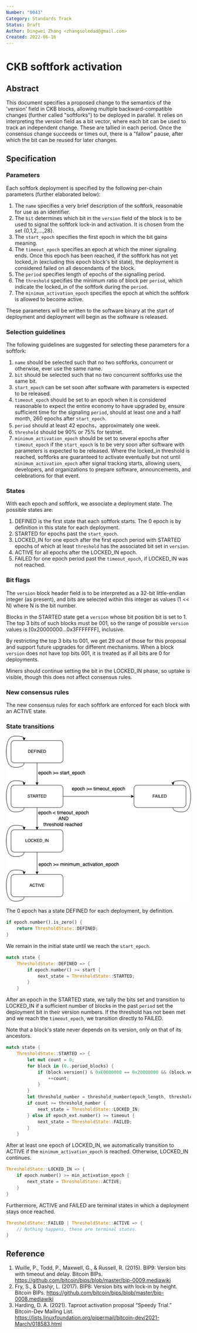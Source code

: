 ```yaml
---
Number: "0043"
Category: Standards Track
Status: Draft
Author: Dingwei Zhang <zhangsoledad@gmail.com>
Created: 2022-06-16
---
```


# CKB softfork activation

## Abstract

This document specifies a proposed change to the semantics of the 'version' field in CKB blocks, allowing multiple backward-compatible changes (further called "softforks") to be deployed in parallel. It relies on interpreting the version field as a bit vector, where each bit can be used to track an independent change. These are tallied in each period. Once the consensus change succeeds or times out, there is a "fallow" pause, after which the bit can be reused for later changes.

## Specification

### Parameters

Each softfork deployment is specified by the following per-chain parameters (further elaborated below):

1. The `name` specifies a very brief description of the softfork, reasonable for use as an identifier.
2. The `bit` determines which bit in the `version` field of the block is to be used to signal the softfork lock-in and activation. It is chosen from the set {0,1,2,...,28}.
3. The `start_epoch` specifies the first epoch in which the bit gains meaning.
4. The `timeout_epoch` specifies an epoch at which the miner signaling ends. Once this epoch has been reached, if the softfork has not yet locked_in (excluding this epoch block's bit state), the deployment is considered failed on all descendants of the block.
5. The `period` specifies length of epochs of the signalling period.
6. The `threshold` specifies the minimum ratio of block per `period`, which indicate the locked_in of the softfork during the `period`.
7. The `minimum_activation_epoch` specifies the epoch at which the softfork is allowed to become active.

These parameters will be written to the software binary at the start of deployment and deployment will begin as the software is released.

### Selection guidelines
The following guidelines are suggested for selecting these parameters for a softfork:

1. `name` should be selected such that no two softforks, concurrent or otherwise, ever use the same name.
2. `bit` should be selected such that no two concurrent softforks use the same bit.
3. `start_epoch` can be set soon after software with parameters is expected to be released.
4. `timeout_epoch` should be set to an epoch when it is considered reasonable to expect the entire economy to have upgraded by, ensure sufficient time for the signaling `period`, should at least one and a half month, 260 epochs after `start_epoch`.
5. `period` should at least 42 epochs，approximately one week.
6. `threshold` should be 90% or 75% for testnet.
7. `minimum_activation_epoch` should be set to several epochs after `timeout_epoch` if the `start_epoch` is to be very soon after software with parameters is expected to be released.
Where the locked_in threshold is reached, softforks are guaranteed to activate eventually but not until `minimum_activation_epoch` after signal tracking starts, allowing users, developers, and organizations to prepare software, announcements, and celebrations for that event.

### States

With each epoch and softfork, we associate a deployment state. The possible states are:

1. DEFINED is the first state that each softfork starts. The 0 epoch is by definition in this state for each deployment.
2. STARTED for epochs past the `start_epoch`.
3. LOCKED_IN for one epoch after the first epoch period with STARTED epochs of which at least `threshold` has the associated bit set in `version`.
4. ACTIVE for all epochs after the LOCKED_IN epoch.
5. FAILED for one epoch period past the `timeout_epoch`, if LOCKED_IN was not reached.

### Bit flags

The `version` block header field is to be interpreted as a 32-bit little-endian integer (as present), and bits are selected within this integer as values (1 << N) where N is the bit number.

Blocks in the STARTED state get a `version` whose bit position bit is set to 1. The top 3 bits of such blocks must be 001, so the range of possible `version` values is [0x20000000...0x3FFFFFFF], inclusive.

By restricting the top 3 bits to 001, we get 29 out of those for this proposal and support future upgrades for different mechanisms. When a block `version` does not have top bits 001, it is treated as if all bits are 0 for deployments.

Miners should continue setting the bit in the LOCKED_IN phase, so uptake is visible, though this does not affect consensus rules.

### New consensus rules
The new consensus rules for each softfork are enforced for each block with an ACTIVE state.

### State transitions

![State transitions](images/state-transitions.png)

The 0 epoch has a state DEFINED for each deployment, by definition.

```rust
if epoch.number().is_zero() {
    return ThresholdState::DEFINED;
}
```

We remain in the initial state until we reach the `start_epoch`.

```rust
match state {
    ThresholdState::DEFINED => {
        if epoch.number() >= start {
            next_state = ThresholdState::STARTED;
        }
    }
```

After an epoch in the STARTED state, we tally the bits set and transition to LOCKED_IN if a sufficient number of blocks in the past `period` set the deployment bit in their version numbers. If the threshold has not been met and we reach the `timeout_epoch`, we transition directly to FAILED.

Note that a block's state never depends on its version, only on that of its ancestors.

```rust
match state {
    ThresholdState::STARTED => {
        let mut count = 0;
        for block in (0..period_blocks) {
            if (block.version() & 0xE0000000 == 0x20000000 && (block.version() >> bit) & 1 == 1) {
                ++count;
            }
        }
        let threshold_number = threshold_number(epoch_length, threshold);
        if count >= threshold_number {
            next_state = ThresholdState::LOCKED_IN;
        } else if epoch_ext.number() >= timeout {
            next_state = ThresholdState::FAILED;
        }
    }
```

After at least one epoch of LOCKED_IN, we automatically transition to ACTIVE if the `minimum_activation_epoch` is reached. Otherwise, LOCKED_IN continues.

```rust
ThresholdState::LOCKED_IN => {
    if epoch.number() >= min_activation_epoch {
        next_state = ThresholdState::ACTIVE;
    }
}
```

Furthermore, ACTIVE and FAILED are terminal states in which a deployment stays once reached.

```rust
ThresholdState::FAILED | ThresholdState::ACTIVE => {
    // Nothing happens, these are terminal states.
}
```


## Reference

1. Wuille, P., Todd, P., Maxwell, G., & Russell, R. (2015). BIP9: Version bits with timeout and delay. Bitcoin BIPs. https://github.com/bitcoin/bips/blob/master/bip-0009.mediawiki
2. Fry, S., & Dashjr, L. (2017). BIP8: Version bits with lock-in by height. Bitcoin BIPs. https://github.com/bitcoin/bips/blob/master/bip-0008.mediawiki
3. Harding, D. A. (2021). Taproot activation proposal “Speedy Trial.” Bitcoin-Dev Mailing List. https://lists.linuxfoundation.org/pipermail/bitcoin-dev/2021-March/018583.html
